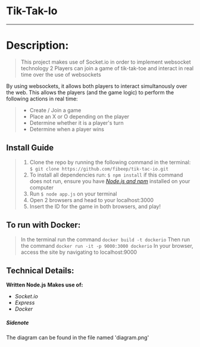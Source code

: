 # Tik-Tak-Io
------------------
# Description:
> This project makes use of Socket.io in order to implement websocket technology
> 2 Players can join a game of tik-tak-toe and interact in real time over the use of websockets

By using websockets, it allows both players to interact simultanously over the web.
This allows the players (and the game logic) to perform the following actions in real time:
> - Create / Join a game
> - Place an X or O depending on the player
> - Determine whether it is a player's turn
> - Determine when a player wins

## Install Guide
> 1) Clone the repo by running the following command in the terminal:
> `$ git clone https://github.com/fibeep/tik-tac-io.git`
> 2) To install all dependencies run:
> `$ npm install`
> if this command does not run, ensure you have [_Node.js and npm_](https://phoenixnap.com/kb/install-node-js-npm-on-windows)  installed on your computer
> 3) Run `$ node app.js` on your terminal
> 4) Open 2 browsers and head to your localhost:3000
> 5) Insert the ID for the game in both browsers, and play!

## To run with Docker:
> In the terminal run the command `docker build -t dockerio`
> Then run the command `docker run -it -p 9000:3000 dockerio`
> In your browser, access the site by navigating to localhost:9000

## Technical Details:
**Written Node.js**
**Makes use of:**
- *Socket.io*
- *Express*
- *Docker*


##### Sidenote
The diagram can be found in the file named 'diagram.png'